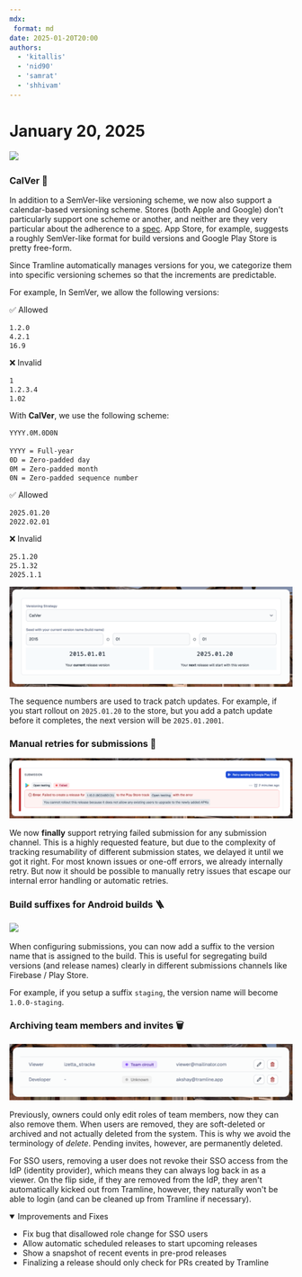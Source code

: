 ```yaml
---
mdx:
 format: md
date: 2025-01-20T20:00
authors:
  - 'kitallis'
  - 'nid90'
  - 'samrat'
  - 'shhivam'
---
```


# January 20, 2025

<p>
  <img src="/img/changelog/calver-banner.png" width="600"/>
</p>

### CalVer 📅

In addition to a SemVer-like versioning scheme, we now also support a calendar-based versioning scheme. Stores (both Apple and Google) don't particularly support one scheme or another, and neither are they very particular about the adherence to a [spec](https://semver.org). App Store, for example, suggests a roughly SemVer-like format for build versions and Google Play Store is pretty free-form.

Since Tramline automatically manages versions for you, we categorize them into specific versioning schemes so that the increments are predictable.

For example, In SemVer, we allow the following versions:

✅ Allowed
```
1.2.0
4.2.1
16.9
```

❌ Invalid
```
1
1.2.3.4
1.02
```

With **CalVer**, we use the following scheme:

```
YYYY.0M.0D0N

YYYY = Full-year
0D = Zero-padded day
0M = Zero-padded month
0N = Zero-padded sequence number
```

✅ Allowed

```
2025.01.20
2022.02.01
```

❌ Invalid

```
25.1.20
25.1.32
2025.1.1
```

![](../../static/img/changelog/calver-setup.png)

The sequence numbers are used to track patch updates. For example, if you start rollout on `2025.01.20` to the store, but you add a patch update before it completes, the next version will be `2025.01.2001`.

### Manual retries for submissions 🔁

![](../../static/img/changelog/manual-retry.png)

We now **finally** support retrying failed submission for any submission channel. This is a highly requested feature, but due to the complexity of tracking resumability of different submission states, we delayed it until we got it right. For most known issues or one-off errors, we already internally retry. But now it should be possible to manually retry issues that escape our internal error handling or automatic retries.

### Build suffixes for Android builds 🪜

<p>
  <img src="/img/changelog/build-suffix.png" width="500"/>
</p>

When configuring submissions, you can now add a suffix to the version name that is assigned to the build. This is useful for segregating build versions (and release names) clearly in different submissions channels like Firebase / Play Store.

For example, if you setup a suffix `staging`, the version name will become `1.0.0-staging`.

### Archiving team members and invites 🗑️

![](../../static/img/changelog/delete-members.png)

Previously, owners could only edit roles of team members, now they can also remove them. When users are removed, they are soft-deleted or archived and not actually deleted from the system. This is why we avoid the terminology of _delete_. Pending invites, however, are permanently deleted.

For SSO users, removing a user does not revoke their SSO access from the IdP (identity provider), which means they can always log back in as a viewer. On the flip side, if they are removed from the IdP, they aren't automatically kicked out from Tramline, however, they naturally won't be able to login (and can be cleaned up from Tramline if necessary).

<details open>
<summary>Improvements and Fixes</summary>

- Fix bug that disallowed role change for SSO users
- Allow automatic scheduled releases to start upcoming releases
- Show a snapshot of recent events in pre-prod releases
- Finalizing a release should only check for PRs created by Tramline

</details>



<!-- truncate -->

